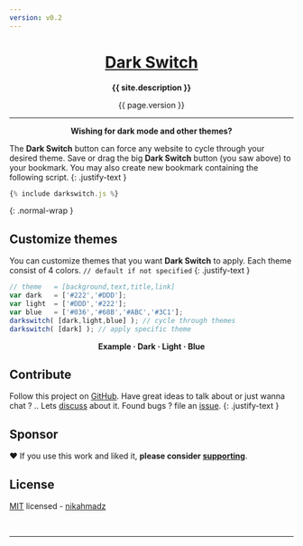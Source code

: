```yaml
---
version: v0.2
---
```

<div class="hero-1">
<h1 align="center" class="-title">
<a class="darkswitch" href="{% include darkswitch.js %}">Dark Switch</a>
</h1>
<p align="center" class="-desc"><b>{{ site.description }}</b></p>
<div class="-verpos"><div class="-ver" align="center">{{ page.version }}</div></div>
</div>
<script src="{{ site.github.url }}/assets/js/darkswitch.js?v={{ site.github.build_revision }}"></script>

***

<p align="center"><b>Wishing for dark mode and other themes?</b></p>

The **Dark Switch** button can force any website to cycle through your desired theme.
Save or drag the big **Dark Switch** button (you saw above) to your bookmark.
You may also create new bookmark containing the following script.
{: .justify-text }

```js
{% include darkswitch.js %}
```
{: .normal-wrap }

## Customize themes

You can customize themes that you want **Dark Switch** to apply. Each theme consist of 4 colors. `// default if not specified`
{: .justify-text }

```js
// theme   = [background,text,title,link]
var dark   = ['#222','#DDD'];
var light  = ['#DDD','#222'];
var blue   = ['#036','#68B','#ABC','#3C1'];
darkswitch( [dark,light,blue] ); // cycle through themes
darkswitch( [dark] ); // apply specific theme

```

<p align="center"><b>Example
&middot; <a onclick="darkswitch(['#222','#DDD'])">Dark</a>
&middot; <a onclick="darkswitch(['#DDD','#222'])">Light</a>
&middot; <a onclick="darkswitch(['#036','#68B','#ABC','#3C1'])">Blue</a></b></p>

## Contribute

Follow this project on [GitHub][github].
Have great ideas to talk about or just wanna chat ? .. Lets [discuss][] about it.
Found bugs ? file an [issue][].
{: .justify-text }

[github]: https://github.com/nikahmadz/dark-switch/ "Follow this project"
[discuss]: https://github.com/nikahmadz/dark-switch/discussions "Go to Discussions"
[issue]: https://github.com/nikahmadz/dark-switch/issues "Go to Issues"

## Sponsor

❤️ If you use this work and liked it, **please consider [supporting][pay]**.

[pay]: https://nikahmadz.github.io/#!pay "See payment options"

## License

[MIT][] licensed - [nikahmadz][]

[MIT]: https://github.com/nikahmadz/dark-switch/blob/main/LICENSE "View license"
[nikahmadz]: https://nikahmadz.github.io "Visit my website"

&nbsp;

***
